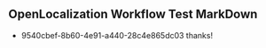 ## OpenLocalization Workflow Test MarkDown
* 9540cbef-8b60-4e91-a440-28c4e865dc03 thanks!

<!--HONumber=Jul16_HO2-->


